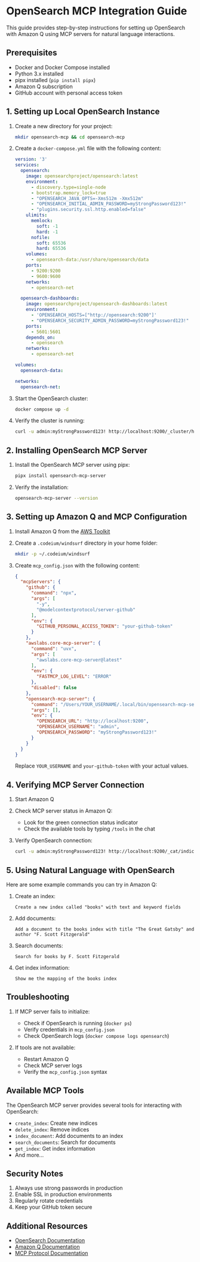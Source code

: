 # OpenSearch MCP Integration Guide

This guide provides step-by-step instructions for setting up OpenSearch with Amazon Q using MCP servers for natural language interactions.

## Prerequisites

- Docker and Docker Compose installed
- Python 3.x installed
- pipx installed (`pip install pipx`)
- Amazon Q subscription
- GitHub account with personal access token

## 1. Setting up Local OpenSearch Instance

1. Create a new directory for your project:
   ```bash
   mkdir opensearch-mcp && cd opensearch-mcp
   ```

2. Create a `docker-compose.yml` file with the following content:
   ```yaml
   version: '3'
   services:
     opensearch:
       image: opensearchproject/opensearch:latest
       environment:
         - discovery.type=single-node
         - bootstrap.memory_lock=true
         - "OPENSEARCH_JAVA_OPTS=-Xms512m -Xmx512m"
         - "OPENSEARCH_INITIAL_ADMIN_PASSWORD=myStrongPassword123!"
         - "plugins.security.ssl.http.enabled=false"
       ulimits:
         memlock:
           soft: -1
           hard: -1
         nofile:
           soft: 65536
           hard: 65536
       volumes:
         - opensearch-data:/usr/share/opensearch/data
       ports:
         - 9200:9200
         - 9600:9600
       networks:
         - opensearch-net

     opensearch-dashboards:
       image: opensearchproject/opensearch-dashboards:latest
       environment:
         - 'OPENSEARCH_HOSTS=["http://opensearch:9200"]'
         - "OPENSEARCH_SECURITY_ADMIN_PASSWORD=myStrongPassword123!"
       ports:
         - 5601:5601
       depends_on:
         - opensearch
       networks:
         - opensearch-net

   volumes:
     opensearch-data:

   networks:
     opensearch-net:
   ```

3. Start the OpenSearch cluster:
   ```bash
   docker compose up -d
   ```

4. Verify the cluster is running:
   ```bash
   curl -u admin:myStrongPassword123! http://localhost:9200/_cluster/health
   ```

## 2. Installing OpenSearch MCP Server

1. Install the OpenSearch MCP server using pipx:
   ```bash
   pipx install opensearch-mcp-server
   ```

2. Verify the installation:
   ```bash
   opensearch-mcp-server --version
   ```

## 3. Setting up Amazon Q and MCP Configuration

1. Install Amazon Q from the [AWS Toolkit](https://aws.amazon.com/amazon-q/)

2. Create a `.codeium/windsurf` directory in your home folder:
   ```bash
   mkdir -p ~/.codeium/windsurf
   ```

3. Create `mcp_config.json` with the following content:
   ```json
   {
     "mcpServers": {
       "github": {
         "command": "npx",
         "args": [
           "-y",
           "@modelcontextprotocol/server-github"
         ],
         "env": {
           "GITHUB_PERSONAL_ACCESS_TOKEN": "your-github-token"
         }
       },
       "awslabs.core-mcp-server": {
         "command": "uvx",
         "args": [
           "awslabs.core-mcp-server@latest"
         ],
         "env": {
           "FASTMCP_LOG_LEVEL": "ERROR"
         },
         "disabled": false
       },
       "opensearch-mcp-server": {
         "command": "/Users/YOUR_USERNAME/.local/bin/opensearch-mcp-server",
         "args": [],
         "env": {
           "OPENSEARCH_URL": "http://localhost:9200",
           "OPENSEARCH_USERNAME": "admin",
           "OPENSEARCH_PASSWORD": "myStrongPassword123!"
         }
       }
     }
   }
   ```

   Replace `YOUR_USERNAME` and `your-github-token` with your actual values.

## 4. Verifying MCP Server Connection

1. Start Amazon Q

2. Check MCP server status in Amazon Q:
   - Look for the green connection status indicator
   - Check the available tools by typing `/tools` in the chat

3. Verify OpenSearch connection:
   ```bash
   curl -u admin:myStrongPassword123! http://localhost:9200/_cat/indices
   ```

## 5. Using Natural Language with OpenSearch

Here are some example commands you can try in Amazon Q:

1. Create an index:
   ```
   Create a new index called "books" with text and keyword fields
   ```

2. Add documents:
   ```
   Add a document to the books index with title "The Great Gatsby" and author "F. Scott Fitzgerald"
   ```

3. Search documents:
   ```
   Search for books by F. Scott Fitzgerald
   ```

4. Get index information:
   ```
   Show me the mapping of the books index
   ```

## Troubleshooting

1. If MCP server fails to initialize:
   - Check if OpenSearch is running (`docker ps`)
   - Verify credentials in `mcp_config.json`
   - Check OpenSearch logs (`docker compose logs opensearch`)

2. If tools are not available:
   - Restart Amazon Q
   - Check MCP server logs
   - Verify the `mcp_config.json` syntax

## Available MCP Tools

The OpenSearch MCP server provides several tools for interacting with OpenSearch:

- `create_index`: Create new indices
- `delete_index`: Remove indices
- `index_document`: Add documents to an index
- `search_documents`: Search for documents
- `get_index`: Get index information
- And more...

## Security Notes

1. Always use strong passwords in production
2. Enable SSL in production environments
3. Regularly rotate credentials
4. Keep your GitHub token secure

## Additional Resources

- [OpenSearch Documentation](https://opensearch.org/docs/latest/)
- [Amazon Q Documentation](https://docs.aws.amazon.com/amazonq/)
- [MCP Protocol Documentation](https://github.com/aws/model-context-protocol)